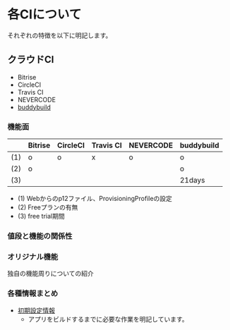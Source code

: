 # 各CIについて
それぞれの特徴を以下に明記します。

## クラウドCI
 - Bitrise
 - CircleCI
 - Travis CI
 - NEVERCODE
 - [buddybuild](./services/buddybuild.md)

### 機能面

|   |Bitrise|CircleCI|Travis CI|NEVERCODE|buddybuild|
|:--|:------|:-------|:--------|:--------|:---------|
|(1)|o      |o       |x        |o        |o         |
|(2)|o      |        |         |         |o         |
|(3)|       |        |         |         |21days    |


 - (1) Webからのp12ファイル、ProvisioningProfileの設定
 - (2) Freeプランの有無
 - (3) free trial期間

### 値段と機能の関係性


### オリジナル機能
独自の機能周りについての紹介

### 各種情報まとめ
 - [初期設定情報](SETTING.md)
   - アプリをビルドするまでに必要な作業を明記しています。